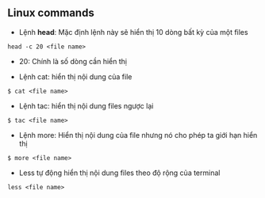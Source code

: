 ## Linux commands
* Lệnh **head**: Mặc định lệnh này sẽ hiển thị 10 dòng bất kỳ của một files
```
head -c 20 <file name>
```
  + 20: Chính là số dòng cần hiển thị
* Lệnh cat: hiển thị nội dung của file
```
$ cat <file name>
```
* Lệnh tac: hiển thị nội dung files ngược lại
```
$ tac <file name>
```
* Lệnh more: Hiển thị nội dung của file nhưng nó cho phép ta giới hạn hiển thị
```
$ more <file name>
```
* Less tự động hiển thị nội dung files theo độ rộng của terminal
```
less <file name>
```
